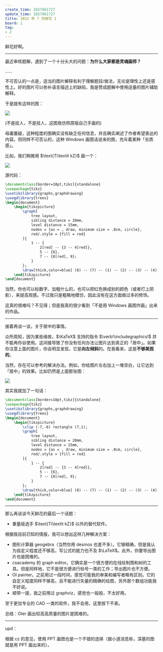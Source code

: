```yaml
---
create_time: 1657861727
update_time: 1657861727
title: 2022 年 7 月鲜花 1
board: 1
tag:
- 2
---
```


鲜花好啊。

---

最近审核题解，遇到了一个十分头大的问题：**为什么大家都是灵魂画师？**

……

不可否认的一点是，适当的图片解释有利于理解题目/做法，无论是理性上还是感性上。好的图片可以弥补语言描述上的缺陷，我是赞成题解中使用适量的图片辅助解释。

于是就有这样的图：

![](https://cdn.luogu.com.cn/upload/image_hosting/xovqpqtx.png)

(不是挂人，不是挂人，这图我仿照原版自己手画的)

毋庸置疑，这种程度的图确实没有缺乏任何信息，并且确实阐述了作者希望表达的内容。但同样不可否认的，这种 Windows 画图话说来的图，充斥着某种「劣质感」。

比如，我们稍微用 $\text{Ti\textit kZ}$ 画一个：

![](https://cdn.luogu.com.cn/upload/image_hosting/o1qgcrxu.png)

源代码：

```latex
\documentclass[border=10pt,tikz]{standalone}
\usepackage{tikz}
\usetikzlibrary{graphs,graphdrawing}
\usegdlibrary{trees}
\begin{document}
    \begin{tikzpicture}
        \graph[
            tree layout,
            sibling distance = 20mm,
            level distance = 15mm,
            nodes = {as = , draw, minimum size = .8cm, circle},
            red/.style = {fill = red}
        ]{
            1 -- {
                2[red] -- {3 -- 4[red]}, 
                5 -- {6},
                7 -- {8[red], 9};
            }
        };
        \draw[thick,color=blue] (8) -- (7) -- (1) -- (2) -- (3) -- (4);
    \end{tikzpicture}
\end{document}
```

当然，你也可以标数字、加粗什么的，也可以把红色换成别的颜色（或者打上阴影），来提高观感。不过我只是粗略地模仿，因此没有在这方面做过多的修饰。

这真的很难吗？不见得；但是我真的很少看到「不是用 Windows 画图作画」出来的作品。

---

接着再谈一谈，关于居中的事情。

众所周知，因为某些缘故，$\KaTeX$ 支持的指令 $\verb!\includegraphics!$ 并不能再你谷使用。这间接导致了你没有任何办法让图片达到真正的「居中」。如果你注意上面的图片，你会明显发现，它是**向左倾斜**的。在我看来，这是**不够美观的**。

当然，存在可以参考的解决办法。例如，你给图片左右加上一堆空白，让它达到「居中」的效果。比如仍然是上面那张图：

![](https://cdn.luogu.com.cn/upload/image_hosting/d5f8w4b9.png)

其实我就加了一句话：

```latex
\documentclass[border=10pt,tikz]{standalone}
\usepackage{tikz}
\usetikzlibrary{graphs,graphdrawing}
\usegdlibrary{trees}
\begin{document}
    \begin{tikzpicture}
        \clip (-7,-6) rectangle (7,1);
        \graph[
            tree layout,
            sibling distance = 20mm,
            level distance = 15mm,
            nodes = {as = , draw, minimum size = .8cm, circle},
            red/.style = {fill = red}
        ]{
            1 -- {
                2[red] -- {3 -- 4[red]}, 
                5 -- {6},
                7 -- {8[red], 9};
            }
        };
        \draw[thick,color=blue] (8) -- (7) -- (1) -- (2) -- (3) -- (4);
    \end{tikzpicture}
\end{document}
```

---

那么再谈谈今天鲜花的最后一个话题：

- 重量级选手 $\text{Ti\textit kZ}$ 以外的替代软件。

根据我目前已知的情报，我可以想出这样几种解决方案：

- 图形计算器 $\text{geogebra}$（当然你用 $\text{desmos}$ 也差不多）。它够精确，但是我认为自定义程度还不够高，写公式的能力也不及 $\LaTeX$。此外，你要导出图片也是困难的。
- $\text{csacademy}$ 的 $\text{graph editor}$。它确实是一个很方便的在线绘制图和树的工具。但是同样地，它不是很方便进行标号一类的工作；导出图片也不方便。
- $\text{OI painter}$。之前用过一段时间，感觉可能我的审美和编写者略有区别。它的自定义程度同样不够高，且不能进行矢量的精确的绘图，另外那个数组功能我不好说。
- 顺带一提，我之前用过 $\text{graphviz}$，感觉也一般般，不太好用。

至于更加专业的 $\text{CAD}$ 一类的软件，我不会用，这里按下不表。

总结：$\text{OIer}$ 画出较高高质量的图片是困难的。

---

$\text{upd}$：

根据 $\text{cz}$ 的意见，使用 $\text{PPT}$ 画图也是一个不错的选择（据小道消息称，深基的图就是用 $\text{PPT}$ 画出来的）。

